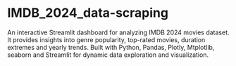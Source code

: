 # IMDB_2024_data-scraping
An interactive Streamlit dashboard for analyzing IMDB 2024 movies dataset. It provides insights into genre popularity, top-rated movies, duration extremes and yearly trends. Built with Python, Pandas, Plotly, Mtplotlib, seaborn and Streamlit for dynamic data exploration and visualization.
